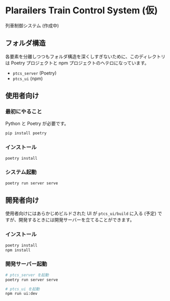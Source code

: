 # Plarailers Train Control System (仮)

列車制御システム (作成中)

## フォルダ構造

各要素を分離しつつもフォルダ構造を深くしすぎないために、このディレクトリは Poetry プロジェクトと npm プロジェクトのヘテロになっています。

- `ptcs_server` (Poetry)
- `ptcs_ui` (npm)

## 使用者向け

### 最初にやること

Python と Poetry が必要です。

```bash
pip install poetry
```

### インストール

```bash
poetry install
```

### システム起動

```bash
poetry run server serve
```


## 開発者向け

使用者向けにはあらかじめビルドされた UI が `ptcs_ui/build` に入る (予定) ですが、開発するときには開発サーバーを立てることができます。

### インストール

```bash
poetry install
npm install
```

### 開発サーバー起動

```bash
# ptcs_server を起動
poetry run server serve

# ptcs_ui を起動
npm run ui:dev
```

